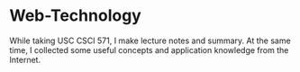 # Web-Technology
While taking USC CSCI 571, I make lecture notes and summary. At the same time, I collected some useful concepts and application knowledge from the Internet.
